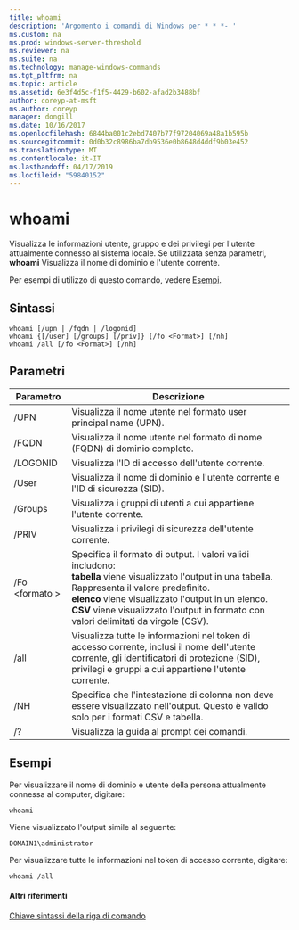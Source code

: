 ```yaml
---
title: whoami
description: 'Argomento i comandi di Windows per * * *- '
ms.custom: na
ms.prod: windows-server-threshold
ms.reviewer: na
ms.suite: na
ms.technology: manage-windows-commands
ms.tgt_pltfrm: na
ms.topic: article
ms.assetid: 6e3f4d5c-f1f5-4429-b602-afad2b3488bf
author: coreyp-at-msft
ms.author: coreyp
manager: dongill
ms.date: 10/16/2017
ms.openlocfilehash: 6844ba001c2ebd7407b77f97204069a48a1b595b
ms.sourcegitcommit: 0d0b32c8986ba7db9536e0b8648d4ddf9b03e452
ms.translationtype: MT
ms.contentlocale: it-IT
ms.lasthandoff: 04/17/2019
ms.locfileid: "59840152"
---
```

# <a name="whoami"></a>whoami



Visualizza le informazioni utente, gruppo e dei privilegi per l'utente attualmente connesso al sistema locale. Se utilizzata senza parametri, **whoami** Visualizza il nome di dominio e l'utente corrente.

Per esempi di utilizzo di questo comando, vedere [Esempi](#BKMK_examples).

## <a name="syntax"></a>Sintassi

```
whoami [/upn | /fqdn | /logonid]
whoami {[/user] [/groups] [/priv]} [/fo <Format>] [/nh]
whoami /all [/fo <Format>] [/nh]
```

## <a name="parameters"></a>Parametri

|Parametro|Descrizione|
|---------|-----------|
|/UPN|Visualizza il nome utente nel formato user principal name (UPN).|
|/FQDN|Visualizza il nome utente nel formato di nome (FQDN) di dominio completo.|
|/LOGONID|Visualizza l'ID di accesso dell'utente corrente.|
|/User|Visualizza il nome di dominio e l'utente corrente e l'ID di sicurezza (SID).|
|/Groups|Visualizza i gruppi di utenti a cui appartiene l'utente corrente.|
|/PRIV|Visualizza i privilegi di sicurezza dell'utente corrente.|
|/Fo \<formato >|Specifica il formato di output. I valori validi includono:</br>**tabella** viene visualizzato l'output in una tabella. Rappresenta il valore predefinito.</br>**elenco** viene visualizzato l'output in un elenco.</br>**CSV** viene visualizzato l'output in formato con valori delimitati da virgole (CSV).|
|/all|Visualizza tutte le informazioni nel token di accesso corrente, inclusi il nome dell'utente corrente, gli identificatori di protezione (SID), privilegi e gruppi a cui appartiene l'utente corrente.|
|/NH|Specifica che l'intestazione di colonna non deve essere visualizzato nell'output. Questo è valido solo per i formati CSV e tabella.|
|/?|Visualizza la guida al prompt dei comandi.|

## <a name="BKMK_examples"></a>Esempi

Per visualizzare il nome di dominio e utente della persona attualmente connessa al computer, digitare:
```
whoami
```
Viene visualizzato l'output simile al seguente:
```
DOMAIN1\administrator
```
Per visualizzare tutte le informazioni nel token di accesso corrente, digitare:
```
whoami /all
```

#### <a name="additional-references"></a>Altri riferimenti

[Chiave sintassi della riga di comando](command-line-syntax-key.md)